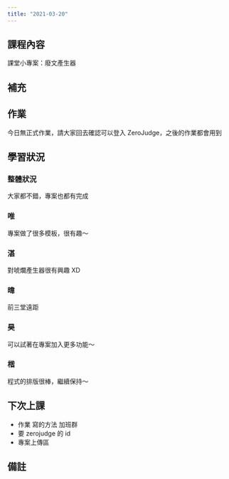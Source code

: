 ```yaml
---
title: "2021-03-20"
---
```


## 課程內容

課堂小專案：廢文產生器

## 補充

## 作業

今日無正式作業，請大家回去確認可以登入 ZeroJudge，之後的作業都會用到

## 學習狀況

### 整體狀況

大家都不錯，專案也都有完成

### 唯

專案做了很多模板，很有趣～

### 湛

對唬爛產生器很有興趣 XD

### 暐

前三堂遠距

### 昊

可以試著在專案加入更多功能～

### 楷

程式的排版很棒，繼續保持～

## 下次上課

- 作業 寫的方法 加班群
- 要 zerojudge 的 id
- 專案上傳區

## 備註
